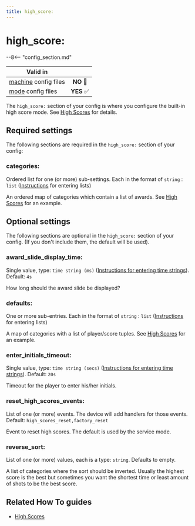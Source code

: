 ```yaml
---
title: high_score:
---
```


# high_score:


--8<-- "config_section.md"

| Valid in | |
|-----|:----:|
|[machine](instructions/machine_config.md) config files |**NO** :no_entry_sign:|
|[mode](instructions/mode_config.md) config files|**YES** :white_check_mark:|

The `high_score:` section of your config is where you configure the
built-in high score mode. See
[High Scores](../game_logic/high_scores/index.md) for
details.

## Required settings

The following sections are required in the `high_score:` section of your
config:

### categories:

Ordered list for one (or more) sub-settings. Each in the format of
`string` : `list`
([Instructions](instructions/lists.md) for entering lists)

An ordered map of categories which contain a list of awards. See
[High Scores](../game_logic/high_scores/index.md) for an
example.

## Optional settings

The following sections are optional in the `high_score:` section of your
config. (If you don't include them, the default will be used).

### award_slide_display_time:

Single value, type: `time string (ms)`
([Instructions for entering time strings](instructions/time_strings.md)). Default: `4s`

How long should the award slide be displayed?

### defaults:

One or more sub-entries. Each in the format of `string` : `list`
([Instructions](instructions/lists.md) for entering lists)

A map of categories with a list of player/score tuples. See
[High Scores](../game_logic/high_scores/index.md) for an
example.

### enter_initials_timeout:

Single value, type: `time string (secs)`
([Instructions for entering time strings](instructions/time_strings.md)). Default: `20s`

Timeout for the player to enter his/her initials.

### reset_high_scores_events:

List of one (or more) events. The device will add handlers for those
events. Default: `high_scores_reset,factory_reset`

Event to reset high scores. The default is used by the service mode.

### reverse_sort:

List of one (or more) values, each is a type: `string`. Defaults to
empty.

A list of categories where the sort should be inverted. Usually the
highest score is the best but sometimes you want the shortest time or
least amount of shots to be the best score.

## Related How To guides

* [High Scores](../game_logic/high_scores/index.md)
